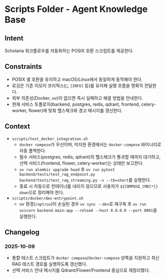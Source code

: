 # Scripts Folder - Agent Knowledge Base

## Intent
Scholaria 워크플로우를 자동화하는 POSIX 호환 스크립트를 제공한다.

## Constraints
- POSIX 셸 호환을 유지하고 macOS/Linux에서 동일하게 동작해야 한다.
- 로깅은 기존 이모지 프리픽스(`🐳`, `[INFO]` 등)를 유지해 실행 흐름을 명확히 전달한다.
- 외부 의존성(Docker, uv)이 없으면 즉시 실패하고 해결 방법을 안내한다.
- 현재 서비스 토폴로지(backend, postgres, redis, qdrant, frontend, celery-worker, flower)에 맞춰 헬스체크와 경고 메시지를 갱신한다.

## Context
- `scripts/test_docker_integration.sh`
  - `docker compose`가 우선이며, 미지원 환경에서는 `docker-compose` 바이너리로 자동 폴백한다.
  - 필수 서비스(postgres, redis, qdrant)의 헬스체크가 통과할 때까지 대기하고, 선택 서비스(frontend, flower, celery-worker)는 상태만 보고한다.
  - `uv run alembic upgrade head` 후 `uv run pytest backend/tests/test_rag_endpoint.py backend/tests/test_rag_streaming.py -v --tb=short`를 실행한다.
  - 종료 시 자동으로 컨테이너를 내리지 않으므로 사용자가 `${COMPOSE_CMD[*]} down`으로 정리해야 한다.
- `scripts/docker/dev-entrypoint.sh`
  - uv 환경(`/opt/uv`)이 손실된 경우 `uv sync --dev`로 재구축 후 `uv run uvicorn backend.main:app --reload --host 0.0.0.0 --port 8001`을 실행한다.

## Changelog

### 2025-10-09
- 통합 테스트 스크립트가 `docker compose`/`docker-compose` 양쪽을 지원하고 최신 RAG 테스트 경로를 실행하도록 갱신했다.
- 선택 서비스 안내 메시지를 Qdrant/Flower/Frontend 중심으로 재정리했다.
